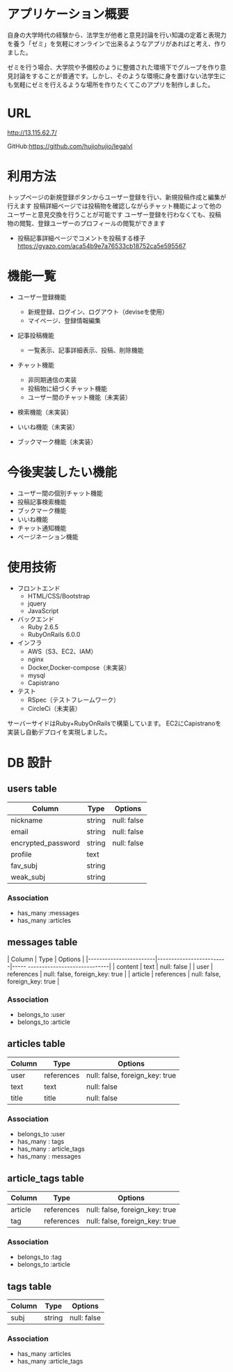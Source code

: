 
 
# アプリケーション概要
 
自身の大学時代の経験から、法学生が他者と意見討論を行い知識の定着と表現力を養う「ゼミ」を気軽にオンラインで出来るようなアプリがあればと考え、作りました。

ゼミを行う場合、大学院や予備校のように整備された環境下でグループを作り意見討論をすることが普通です。しかし、そのような環境に身を置けない法学生にも気軽にゼミを行えるような場所を作りたくてこのアプリを制作しました。
 
# URL

http://13.115.62.7/
 
GitHub:https://github.com/hujiohujio/legalvl

 
 
# 利用方法
 
トップページの新規登録ボタンからユーザー登録を行い、新規投稿作成と編集が行えます
投稿詳細ページでは投稿物を確認しながらチャット機能によって他のユーザーと意見交換を行うことが可能です
ユーザー登録を行わなくても、投稿物の閲覧、登録ユーザーのプロフィールの閲覧ができます

- 投稿記事詳細ページでコメントを投稿する様子
  https://gyazo.com/aca54b9e7a76533cb18752ca5e595567
 


 
# 機能一覧
 
- ユーザー登録機能
  - 新規登録、ログイン、ログアウト（deviseを使用）
  - マイページ、登録情報編集

- 記事投稿機能
  - 一覧表示、記事詳細表示、投稿、削除機能
- チャット機能
  - 非同期通信の実装
  - 投稿物に紐づくチャット機能
  - ユーザー間のチャット機能（未実装）
- 検索機能（未実装）
- いいね機能（未実装）
- ブックマーク機能（未実装）
# 今後実装したい機能
- ユーザー間の個別チャット機能
- 投稿記事検索機能
- ブックマーク機能
- いいね機能
- チャット通知機能
- ページネーション機能


# 使用技術

- フロントエンド
  - HTML/CSS/Bootstrap
  - jquery
  - JavaScript
- バックエンド
  - Ruby 2.6.5
  - RubyOnRails 6.0.0
- インフラ
  - AWS（S3、EC2、IAM）
  - nginx
  - Docker,Docker-compose（未実装）
  - mysql
  - Capistrano
- テスト
  - RSpec（テストフレームワーク）
  - CircleCi（未実装）

サーバーサイドはRuby+RubyOnRailsで構築しています。
EC2にCapistranoを実装し自動デプロイを実現しました。







# DB 設計

## users table

| Column             | Type                | Options                |
|--------------------|---------------------|------------------------|
| nickname           | string              | null: false            |
| email              | string              | null: false            |
| encrypted_password | string              | null: false            |
| profile            | text                |                        |
| fav_subj           | string              |                        |
| weak_subj          | string              |                        |

### Association

* has_many :messages
* has_many :articles

## messages table

| Column                 | Type                    | Options                           |
|------------------------|-------------------------|----- -----------------------------|
| content                | text                    | null: false                       |
| user                   | references              | null: false, foreign_key: true    |
| article                | references              | null: false, foreign_key: true    |


### Association

* belongs_to :user
* belongs_to :article


## articles table

| Column             | Type                | Options                           |
|--------------------|---------------------|-----------------------------------|
| user               | references          | null: false, foreign_key: true    |
| text               | text                | null: false                       |
| title              | title               | null: false                       |

### Association

* belongs_to :user
* has_many : tags
* has_many : article_tags
* has_many : messages


## article_tags table

| Column             | Type                | Options                           |
|--------------------|---------------------|-----------------------------------|
| article            | references          | null: false, foreign_key: true    |
| tag                | references          | null: false, foreign_key: true    |

### Association

* belongs_to :tag
* belongs_to :article


## tags table

| Column             | Type                | Options                           |
|--------------------|---------------------|-----------------------------------|
| subj               | string              | null: false                       |

### Association

* has_many :articles
* has_many :article_tags


